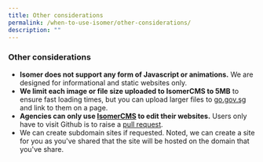 ```yaml
---
title: Other considerations
permalink: /when-to-use-isomer/other-considerations/
description: ""
---
```

### Other considerations

- **Isomer does not support any form of Javascript or animations.**&nbsp;We are designed for informational and static websites only.
- **We limit each image or file size uploaded to IsomerCMS to 5MB** to ensure fast loading times, but you can upload larger files to [go.gov.sg](https://go.gov.sg/#/) and link to them on a page.
- **Agencies can only use [IsomerCMS](cms.isomer.gov.sg) to edit their websites.** Users only have to visit Github is to raise a [pull request](https://guide.isomer.gov.sg/guide/publish-your-changes).
- We can create subdomain sites if requested. Noted, we can create a site for you as you've shared that the site will be hosted on the domain that you've share.